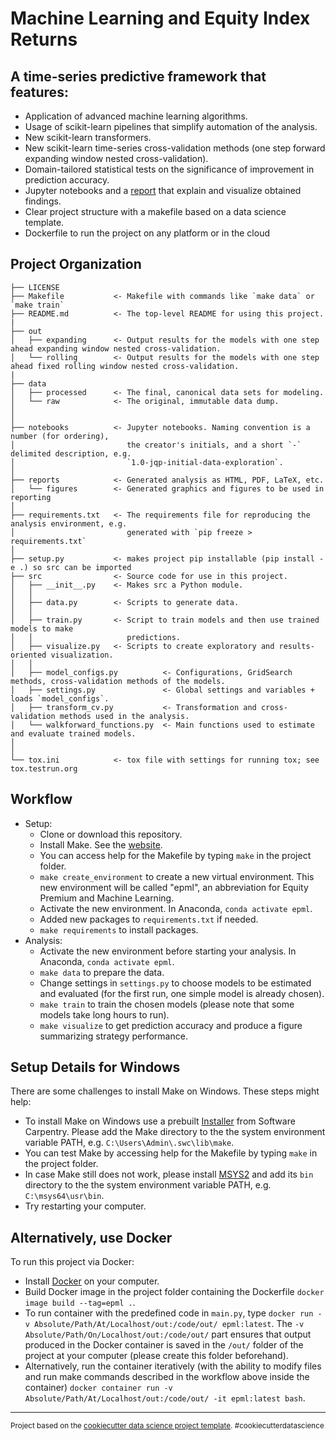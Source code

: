 Machine Learning and Equity Index Returns
==============================
## A time-series predictive framework that features:
- Application of advanced machine learning algorithms.
- Usage of scikit-learn pipelines that simplify automation of the analysis.
- New scikit-learn transformers.
- New scikit-learn time-series cross-validation methods (one step forward expanding window nested cross-validation).
- Domain-tailored statistical tests on the significance of improvement in prediction accuracy.
- Jupyter notebooks and a [report](/reports/Results.ipynb) that explain and visualize obtained findings.
- Clear project structure with a makefile based on a data science template.
- Dockerfile to run the project on any platform or in the cloud



## Project Organization

    ├── LICENSE
    ├── Makefile           <- Makefile with commands like `make data` or `make train`
    ├── README.md          <- The top-level README for using this project.
    |
    ├── out
    │   ├── expanding      <- Output results for the models with one step ahead expanding window nested cross-validation.
    │   └── rolling        <- Output results for the models with one step ahead fixed rolling window nested cross-validation.
    |    
    ├── data
    │   ├── processed      <- The final, canonical data sets for modeling.
    │   └── raw            <- The original, immutable data dump.
    │
    │
    ├── notebooks          <- Jupyter notebooks. Naming convention is a number (for ordering),
    │                         the creator's initials, and a short `-` delimited description, e.g.
    │                         `1.0-jqp-initial-data-exploration`.
    │
    ├── reports            <- Generated analysis as HTML, PDF, LaTeX, etc.
    │   └── figures        <- Generated graphics and figures to be used in reporting
    │
    ├── requirements.txt   <- The requirements file for reproducing the analysis environment, e.g.
    │                         generated with `pip freeze > requirements.txt`
    │
    ├── setup.py           <- makes project pip installable (pip install -e .) so src can be imported
    ├── src                <- Source code for use in this project.
    │   ├── __init__.py    <- Makes src a Python module.
    │   │
    │   ├── data.py        <- Scripts to generate data.
    │   │   
    │   ├── train.py       <- Script to train models and then use trained models to make
    │   │                     predictions.   
    │   ├── visualize.py   <- Scripts to create exploratory and results-oriented visualization.
    │   │
    │   ├── model_configs.py          <- Configurations, GridSearch methods, cross-validation methods of the models.
    │   ├── settings.py               <- Global settings and variables + loads `model_configs`. 
    │   ├── transform_cv.py           <- Transformation and cross-validation methods used in the analysis.
    │   └── walkforward_functions.py  <- Main functions used to estimate and evaluate trained models. 
    │       
    │
    └── tox.ini            <- tox file with settings for running tox; see tox.testrun.org

## Workflow
- Setup:
  -  Clone or download this repository.
  -  Install Make. See the [website](https://www.gnu.org/software/make/).
  -  You can access help for the Makefile by typing `make` in the project folder.
  -  `make create_environment` to create a new virtual environment. This new environment will be called "epml", an abbreviation for Equity Premium and Machine Learning.
  -  Activate the new environment. In Anaconda, `conda activate epml`.
  -  Added new packages to `requirements.txt` if needed.
  -  `make requirements` to install packages.
-  Analysis:
   - Activate the new environment before starting your analysis. In Anaconda, `conda activate epml`.
   - `make data` to prepare the data.
   - Change settings in `settings.py` to choose models to be estimated and evaluated (for the first run, one simple model is already chosen).
   - `make train` to train the chosen models (please note that some models take long hours to run).
   - `make visualize` to get prediction accuracy and produce a figure summarizing strategy performance.

## Setup Details for Windows
There are some challenges to install Make on Windows. These steps might help:
- To install Make on Windows use a prebuilt [Installer](https://github.com/swcarpentry/windows-installer/releases/tag/v0.3) from Software Carpentry. Please add the Make directory to the the system environment variable PATH, e.g. `C:\Users\Admin\.swc\lib\make`.
- You can test Make by accessing help for the Makefile by typing `make` in the project folder.
- In case Make still does not work, please install [MSYS2](https://www.msys2.org/) and add its `bin` directory to the the system environment variable PATH, e.g. `C:\msys64\usr\bin`.
- Try restarting your computer.

## Alternatively, use Docker
To run this project via Docker:
- Install [Docker](https://www.docker.com/) on your computer.
- Build Docker image in the project folder containing the Dockerfile `docker image build --tag=epml .`.
- To run container with the predefined code in `main.py`, type `docker run -v Absolute/Path/At/Localhost/out:/code/out/ epml:latest`.  The `-v Absolute/Path/On/Localhost/out:/code/out/` part ensures that output produced in the Docker container is saved in the `/out/` folder of the project at your computer (please create this folder beforehand).
- Alternatively, run the container iteratively (with the ability to modify files and run make commands described in the workflow above inside the container) `docker container run -v Absolute/Path/At/Localhost/out:/code/out/ -it epml:latest bash`.
--------
<p><small>Project based on the <a target="_blank" href="https://drivendata.github.io/cookiecutter-data-science/">cookiecutter data science project template</a>. #cookiecutterdatascience</small></p>

